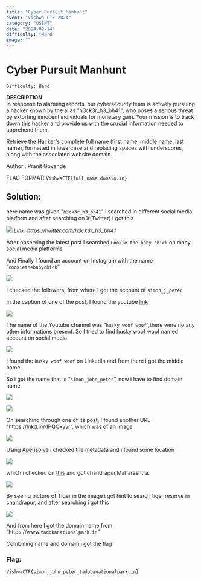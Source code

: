 ```yaml
---
title: "Cyber Pursuit Manhunt"
event: "Vishwa CTF 2024"
category: "OSINT"
date: "2024-02-14"
difficulty: "Hard"
image: ""
---
```

# Cyber Pursuit Manhunt
`Difficulty: Hard`

**DESCRIPTION**<br>
In response to alarming reports, our cybersecurity team is actively pursuing a hacker known by the alias "h3ck3r_h3_bh41", who poses a serious threat by extorting innocent individuals for monetary gain. Your mission is to track down this hacker and provide us with the crucial information needed to apprehend them.

Retrieve the Hacker's complete full name (first name, middle name, last name), formatted in lowercase and replacing spaces with underscores, along with the associated website domain.

Author : Pranit Govande

FLAG FORMAT: `VishwaCTF{full_name_domain.in}`


## Solution:

here name was given "`h3ck3r_h3_bh41`" i searched in different social media platform and after searching on X(Twitter) i got this

![](../../assets/1_2qoLkt794geB-_dxFKeV8w.png)
*Link: https://twitter.com/h3ck3r_h3_bh41*

After observing the latest post I searched `Cookie the baby chick` on many social media platforms

And Finally I found an account on Instagram with the name “`cookiethebabychick`”

![](../../assets/1__aplXtf1Ir67eZ6Z1V_C9A.png)

I checked the followers, from where I got the account of `simon_j_peter`

In the caption of one of the post, I found the youtube [link](http://bit.ly/3v79BgB)

![](../../assets/1_YXAQemnlvQzU03RRd9tOrw.png)

The name of the Youtube channel was “`husky woof woof`”,there were no any other informations present. So I tried to find husky woof woof named account on social media

![](../../assets/1_r7dLO6YByr0PaCLaYn6Kig.png)


I found the `husky woof woof` on LinkedIn
and from there i got the middle name 
 
 So i got the name that is “`simon_john_peter`”, now i have to find domain name
 
 ![](../../assets/1__OBRD60Z1k6utAkELCTt2Q.png)

 ![](../../assets/c5d72cf1-8700-4901-a73c-33b06489bee8.png)
 
 On searching through one of its post, I found another URL “https://lnkd.in/dPQQxyyr”, which was of an image

 ![](../../assets/0_nQTEF1HzFffC6803.jpg)

 Using [Aperisolve](https://www.aperisolve.com/) i checked the metadata and i found some location

![](../../assets/1_X-CjOl6q4Fw-5g4JRmQsiA.png)

which i checked on [this](https://www.gps-coordinates.net/) and got chandrapur,Maharashtra.

 ![](../../assets/1_iF_7sOldGpqZyzsKK-mTcw.png)

 By seeing picture of Tiger in the image i got hint to search tiger reserve in chandrapur, and after searching i got this

 ![](../../assets/1_srJgPAgzqfS0Lf3cnyQXZw.png)

 And from here I got the domain name from “https://www.`tadobanationalpark.in`”

 Combining name and domain i got the flag

 ### Flag: 
`VishwaCTF{simon_john_peter_tadobanationalpark.in}` 


